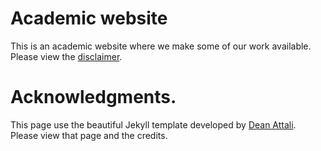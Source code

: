 # Academic website 

This is an academic website where we make some of our work available. Please view the [disclaimer](https://northumbria-pebl.github.io/disclaimer/).

# Acknowledgments.

This page use the beautiful Jekyll template developed by [Dean Attali](http://deanattali.com). Please view that page and the credits. 

